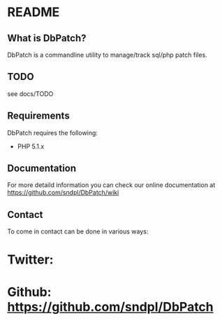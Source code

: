 README
======

What is DbPatch?
----------------
DbPatch is a commandline utility to manage/track sql/php patch files.


TODO
----
see docs/TODO

Requirements
------------
DbPatch requires the following:
- PHP 5.1.x


Documentation
-------------
For more detaild information you can check our online documentation at
https://github.com/sndpl/DbPatch/wiki


Contact
-------
To come in contact can be done in various ways:

# Twitter: 
# Github: https://github.com/sndpl/DbPatch



